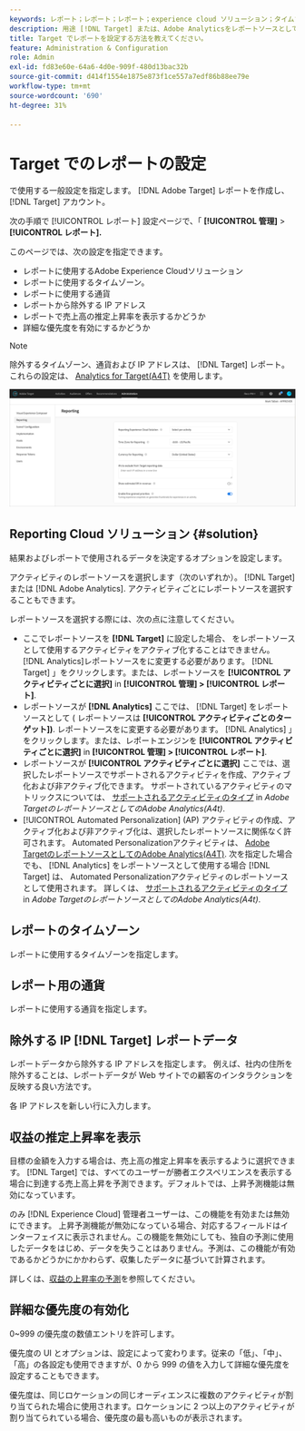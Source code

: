 ```yaml
---
keywords: レポート；レポート；レポート；experience cloud ソリューション；タイムゾーン；タイムゾーン；通貨；IP の除外；売上高の推定上昇率；売上高の上昇；詳細な優先度；詳細設定
description: 用途 [!DNL Target] または、Adobe Analyticsをレポートソースとして指定し、デフォルトのタイムゾーンと通貨の形式を指定し、レポートから除外する IP アドレスを追加するなどをおこないます。
title: Target でレポートを設定する方法を教えてください。
feature: Administration & Configuration
role: Admin
exl-id: fd83e60e-64a6-4d0e-909f-480d13bac32b
source-git-commit: d414f1554e1875e873f1ce557a7edf86b88ee79e
workflow-type: tm+mt
source-wordcount: '690'
ht-degree: 31%

---
```


# Target でのレポートの設定

で使用する一般設定を指定します。 [!DNL Adobe Target] レポートを作成し、 [!DNL Target] アカウント。

次の手順で [!UICONTROL レポート] 設定ページで、「 **[!UICONTROL 管理]** > **[!UICONTROL レポート].**

このページでは、次の設定を指定できます。

* レポートに使用するAdobe Experience Cloudソリューション
* レポートに使用するタイムゾーン。
* レポートに使用する通貨
* レポートから除外する IP アドレス
* レポートで売上高の推定上昇率を表示するかどうか
* 詳細な優先度を有効にするかどうか

>[!NOTE]
>
>除外するタイムゾーン、通貨および IP アドレスは、 [!DNL Target] レポート。 これらの設定は、 [Analytics for Target(A4T)](/help/main/c-integrating-target-with-mac/a4t/a4t.md) を使用します。

![レポートページ](/help/main/administrating-target/assets/reporting.png)

## Reporting Cloud ソリューション {#solution}

結果およびレポートで使用されるデータを決定するオプションを設定します。

アクティビティのレポートソースを選択します（次のいずれか）。 [!DNL Target] または [!DNL Adobe Analytics]. アクティビティごとにレポートソースを選択することもできます。

レポートソースを選択する際には、次の点に注意してください。

* ここでレポートソースを **[!DNL Target]** に設定した場合、 をレポートソースとして使用するアクティビティをアクティブ化することはできません。[!DNL Analytics]レポートソースをに変更する必要があります。 [!DNL Target] 」をクリックします。または、レポートソースを **[!UICONTROL アクティビティごとに選択]** in **[!UICONTROL 管理] > [!UICONTROL レポート]**.
* レポートソースが **[!DNL Analytics]** ここでは、 [!DNL Target] をレポートソースとして ( レポートソースは **[!UICONTROL アクティビティごとのターゲット])**. レポートソースをに変更する必要があります。 [!DNL Analytics] 」をクリックします。または、レポートエンジンを **[!UICONTROL アクティビティごとに選択]** in **[!UICONTROL 管理] > [!UICONTROL レポート]**.
* レポートソースが **[!UICONTROL アクティビティごとに選択]** ここでは、選択したレポートソースでサポートされるアクティビティを作成、アクティブ化および非アクティブ化できます。 サポートされているアクティビティのマトリックスについては、 [サポートされるアクティビティのタイプ](/help/main/c-integrating-target-with-mac/a4t/a4t.md#section_F487896214BF4803AF78C552EF1669AA) in *Adobe TargetのレポートソースとしてのAdobe Analytics(A4t)*.
* [!UICONTROL Automated Personalization] (AP) アクティビティの作成、アクティブ化および非アクティブ化は、選択したレポートソースに関係なく許可されます。 Automated Personalizationアクティビティは、 [Adobe TargetのレポートソースとしてのAdobe Analytics(A4T)](/help/main/c-integrating-target-with-mac/a4t/a4t.md). 次を指定した場合でも、 [!DNL Analytics] をレポートソースとして使用する場合 [!DNL Target] は、 Automated Personalizationアクティビティのレポートソースとして使用されます。 詳しくは、 [サポートされるアクティビティのタイプ](/help/main/c-integrating-target-with-mac/a4t/a4t.md#section_F487896214BF4803AF78C552EF1669AA) in *Adobe TargetのレポートソースとしてのAdobe Analytics(A4t)*.

## レポートのタイムゾーン

レポートに使用するタイムゾーンを指定します。

## レポート用の通貨

レポートに使用する通貨を指定します。

## 除外する IP [!DNL Target] レポートデータ

レポートデータから除外する IP アドレスを指定します。 例えば、社内の住所を除外することは、レポートデータが Web サイトでの顧客のインタラクションを反映する良い方法です。

各 IP アドレスを新しい行に入力します。

## 収益の推定上昇率を表示

目標の金額を入力する場合は、売上高の推定上昇率を表示するように選択できます。 [!DNL Target] では、すべてのユーザーが勝者エクスペリエンスを表示する場合に到達する売上高上昇を予測できます。デフォルトでは、上昇予測機能は無効になっています。

のみ [!DNL Experience Cloud] 管理者ユーザーは、この機能を有効または無効にできます。 上昇予測機能が無効になっている場合、対応するフィールドはインターフェイスに表示されません。この機能を無効にしても、独自の予測に使用したデータをはじめ、データを失うことはありません。予測は、この機能が有効であるかどうかにかかわらず、収集したデータに基づいて計算されます。

詳しくは、[収益の上昇率の予測](/help/main/administrating-target/r-target-account-preferences/estimating-lift-in-revenue.md)を参照してください。

## 詳細な優先度の有効化

0~999 の優先度の数値エントリを許可します。

優先度の UI とオプションは、設定によって変わります。従来の「低」、「中」、「高」の各設定も使用できますが、0 から 999 の値を入力して詳細な優先度を設定することもできます。

優先度は、同じロケーションの同じオーディエンスに複数のアクティビティが割り当てられた場合に使用されます。ロケーションに 2 つ以上のアクティビティが割り当てられている場合、優先度の最も高いものが表示されます。
